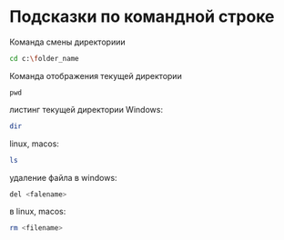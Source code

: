 # Подсказки по командной строке

Команда смены директориии
```sh
cd c:\folder_name
``` 

Команда отображения текущей директории
```
pwd
```

листинг текущей директории
Windows:
```sh
dir
```
linux, macos:
```sh
ls
```

удаление файла в windows:
```sh
del <falename>
```
в linux, macos:
```sh
rm <filename>
```





